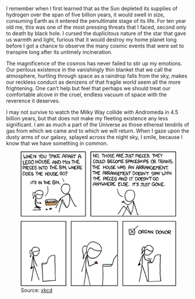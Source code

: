 I remember when I first learned that as the Sun depleted its supplies of hydrogen over the span of five billion years, it would swell in size, consuming Earth as it entered the penultimate stage of its life. For ten year old me, this was one of the most pressing threats that I faced, second only to death by black hole. I cursed the duplicitous nature of the star that gave us warmth and light, furious that it would destroy my home planet long before I got a chance to observe the many cosmic events that were set to transpire long after its untimely incineration.

The magnificence of the cosmos has never failed to stir up my emotions. Our perilous existence in the vanishingly thin blanket that we call the atmosphere, hurtling through space as a raindrop falls from the sky, makes our reckless conduct as denizens of that fragile world seem all the more frightening. One can’t help but feel that perhaps we should treat our comfortable alcove in the cruel, endless vacuum of space with the reverence it deserves.

I may not survive to watch the Milky Way collide with Andromeda in 4.5 billion years, but that does not make my fleeting existence any less significant. I am as much a part of the Universe as those ethereal tendrils of gas from which we came and to which we will return. When I gaze upon the dusty arms of our galaxy, splayed across the night sky, I smile, because I know that we have something in common.


<figure style="max-width: 548px">
    <img src="xkcd-659.png" alt="XKCD #659">
    <figcaption>Source: <a href="https://xkcd.com/659/">xkcd</a></figcaption>
</figure>